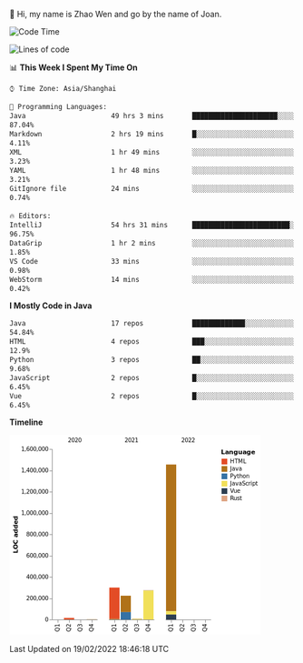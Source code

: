 :wave: Hi, my name is Zhao Wen and go by the name of Joan.


<!--START_SECTION:waka-->
![Code Time](http://img.shields.io/badge/Code%20Time-257%20hrs%2057%20mins-blue)

![Lines of code](https://img.shields.io/badge/From%20Hello%20World%20I%27ve%20Written-2%20Million%20lines%20of%20code-blue)

📊 **This Week I Spent My Time On** 

```text
⌚︎ Time Zone: Asia/Shanghai

💬 Programming Languages: 
Java                     49 hrs 3 mins       █████████████████████░░░░   87.04% 
Markdown                 2 hrs 19 mins       █░░░░░░░░░░░░░░░░░░░░░░░░   4.11% 
XML                      1 hr 49 mins        ░░░░░░░░░░░░░░░░░░░░░░░░░   3.23% 
YAML                     1 hr 48 mins        ░░░░░░░░░░░░░░░░░░░░░░░░░   3.21% 
GitIgnore file           24 mins             ░░░░░░░░░░░░░░░░░░░░░░░░░   0.74%

🔥 Editors: 
IntelliJ                 54 hrs 31 mins      ████████████████████████░   96.75% 
DataGrip                 1 hr 2 mins         ░░░░░░░░░░░░░░░░░░░░░░░░░   1.85% 
VS Code                  33 mins             ░░░░░░░░░░░░░░░░░░░░░░░░░   0.98% 
WebStorm                 14 mins             ░░░░░░░░░░░░░░░░░░░░░░░░░   0.42%

```

**I Mostly Code in Java** 

```text
Java                     17 repos            █████████████░░░░░░░░░░░░   54.84% 
HTML                     4 repos             ███░░░░░░░░░░░░░░░░░░░░░░   12.9% 
Python                   3 repos             ██░░░░░░░░░░░░░░░░░░░░░░░   9.68% 
JavaScript               2 repos             █░░░░░░░░░░░░░░░░░░░░░░░░   6.45% 
Vue                      2 repos             █░░░░░░░░░░░░░░░░░░░░░░░░   6.45%

```


**Timeline**

![Chart not found](https://raw.githubusercontent.com/ybqdren/ybqdren/main/charts/bar_graph.png) 


 Last Updated on 19/02/2022 18:46:18 UTC
<!--END_SECTION:waka-->

